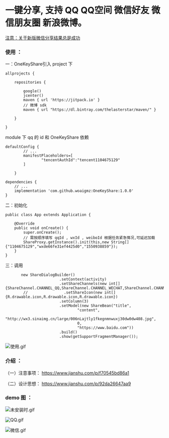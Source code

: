 # 一键分享, 支持 QQ QQ空间 微信好友 微信朋友圈 新浪微博。

[注意：关于新版微信分享结果总是成功](https://mp.weixin.qq.com/cgi-bin/announce?action=getannouncement&announce_id=11526372695t90Dn&version=&lang=zh_CN&token=)

### 使用 ：
一：OneKeyShare引入
project 下
```
allprojects {

    repositories {

        google()
        jcenter()
        maven { url 'https://jitpack.io' }
        // 微博 sdk
        maven { url "https://dl.bintray.com/thelasterstar/maven/" }

    }

}

```
module 下 qq 的 id 和 OneKeyShare 依赖

```
defaultConfig {
        // ...
        manifestPlaceholders=[
                "tencentAuthId":"tencent1104675129"
        ]

    }
    
dependencies {
    // ...
    implementation 'com.github.woaigmz:OneKeyShare:1.0.0'
}
```

二：初始化

```
public class App extends Application {

    @Override
    public void onCreate() {
        super.onCreate();
        // 需按顺序填写 qqId , wxId , weiboId 根据任务紧急情况,可延迟加载
        ShareProxy.getInstance().init(this,new String[]{"1104675129","wxde66fe31ef4425d0","1550938859"});
    }
}
```

三：调用
```
       new ShareDialogBuilder()
                        .setContext(activity)
                        .setShareChannels(new int[]{ShareChannel.CHANNEL_QQ,ShareChannel.CHANNEL_WECHAT,ShareChannel.CHANNEL_WEIBO})
        //                .setShareIcon(new int[]{R.drawable.icon,R.drawable.icon,R.drawable.icon})
                        .setColumn(3)
                        .setModel(new ShareBean("title",
                                "content",
                                "http://wx3.sinaimg.cn/large/006nLajtly1fkegnmnwuxj30dw0dw408.jpg",
                                0,
                                "https://www.baidu.com"))
                        .build()
                        .show(getSupportFragmentManager());
```
![使用.gif](https://github.com/woaigmz/OneKeyShare/blob/master/img/use.png)

### 介绍 ：

（一）注意事项： https://www.jianshu.com/p/f70545bd86a1

（二）设计思想： https://www.jianshu.com/p/92da26647aa9

### demo 图 ：

![未安装时.gif](https://github.com/woaigmz/OneKeyShare/blob/master/img/uninstall.gif)

![QQ.gif](https://github.com/woaigmz/OneKeyShare/blob/master/img/qq.gif)

![微信.gif](https://github.com/woaigmz/OneKeyShare/blob/master/img/wxs.gif)






      

